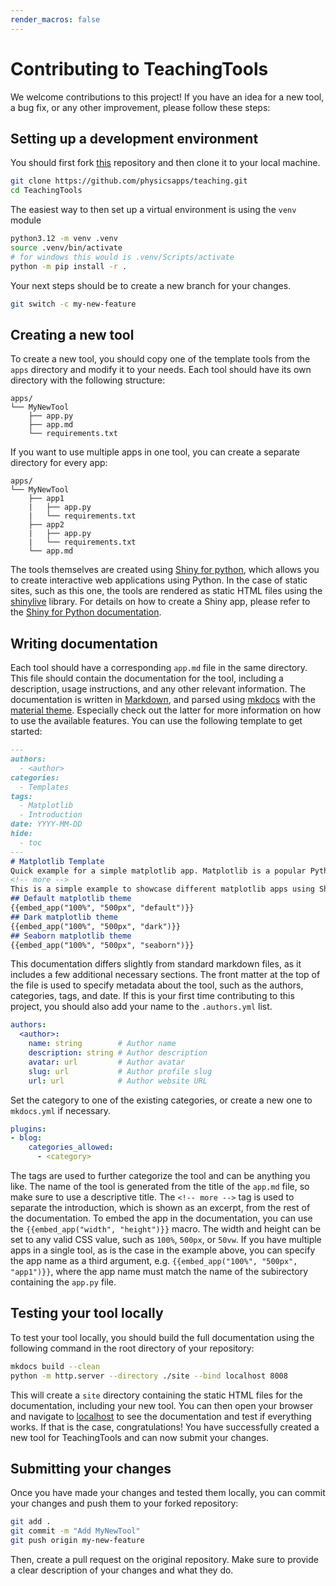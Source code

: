 ```yaml
---
render_macros: false
---
```

# Contributing to TeachingTools
We welcome contributions to this project! If you have an idea for a new tool, a bug fix, or any other improvement, please follow these steps:

## Setting up a development environment
You should first fork [this](https://github.com/physicsapps/teaching) repository and then clone it to your local machine.
```bash
git clone https://github.com/physicsapps/teaching.git
cd TeachingTools
```

The easiest way to then set up a virtual environment is using the `venv` module 
```bash
python3.12 -m venv .venv
source .venv/bin/activate
# for windows this would is .venv/Scripts/activate
python -m pip install -r .
```
Your next steps should be to create a new branch for your changes.
```bash
git switch -c my-new-feature
```

## Creating a new tool
To create a new tool, you should copy one of the template tools from the `apps` directory and modify it to your needs.
Each tool should have its own directory with the following structure:
```
apps/
└── MyNewTool
    ├── app.py
    ├── app.md
    └── requirements.txt
```
If you want to use multiple apps in one tool, you can create a separate directory for every app:
```
apps/
└── MyNewTool
    ├── app1
    |   ├── app.py
    |   └── requirements.txt
    ├── app2
    |   ├── app.py
    |   └── requirements.txt
    └── app.md
```
The tools themselves are created using [Shiny for python](https://shiny.posit.co/py/), which allows you to create interactive web applications using Python.
In the case of static sites, such as this one, the tools are rendered as static HTML files using the [shinylive](https://github.com/posit-dev/py-shinylive) library.
For details on how to create a Shiny app, please refer to the [Shiny for Python documentation](https://shiny.posit.co/py/get-started/).
## Writing documentation
Each tool should have a corresponding `app.md` file in the same directory. This file should contain the documentation for the tool, including a description, usage instructions, and any other relevant information.
The documentation is written in [Markdown](https://www.markdownguide.org/), and parsed using [mkdocs](https://www.mkdocs.org/) with the [material theme](https://squidfunk.github.io/mkdocs-material/). 
Especially check out the latter for more information on how to use the available features.
You can use the following template to get started:
```markdown title="app.md"
---
authors:
  - <author>
categories:
  - Templates
tags:
  - Matplotlib
  - Introduction
date: YYYY-MM-DD
hide:
  - toc
---
# Matplotlib Template
Quick example for a simple matplotlib app. Matplotlib is a popular Python library that can be used to create plots.
<!-- more -->
This is a simple example to showcase different matplotlib apps using Shiny for Python.
## Default matplotlib theme
{{embed_app("100%", "500px", "default")}}
## Dark matplotlib theme
{{embed_app("100%", "500px", "dark")}}
## Seaborn matplotlib theme
{{embed_app("100%", "500px", "seaborn")}}
```
This documentation differs slightly from standard markdown files, as it includes a few additional necessary sections.
The front matter at the top of the file is used to specify metadata about the tool, such as the authors, categories, tags, and date.
If this is your first time contributing to this project, you should also add your name to the `.authors.yml` list.
``` yml title=".authors.yml"
authors:
  <author>:
    name: string        # Author name
    description: string # Author description
    avatar: url         # Author avatar
    slug: url           # Author profile slug
    url: url            # Author website URL
```
Set the category to one of the existing categories, or create a new one to `mkdocs.yml` if necessary.
```yml title="mkdocs.yml"
plugins:
- blog:
    categories_allowed:
      - <category>
```
The tags are used to further categorize the tool and can be anything you like.
The name of the tool is generated from the title of the `app.md` file, so make sure to use a descriptive title.
The `<!-- more -->` tag is used to separate the introduction, which is shown as an excerpt, from the rest of the documentation.
To embed the app in the documentation, you can use the `{{embed_app("width", "height")}}` macro.
The width and height can be set to any valid CSS value, such as `100%`, `500px`, or `50vw`.
If you have multiple apps in a single tool, as is the case in the example above, you can specify the app name as a third argument, e.g. `{{embed_app("100%", "500px", "app1")}}`, where the app name must match the name of the subirectory containing the `app.py` file.
## Testing your tool locally
To test your tool locally, you should build the full documentation using the following command in the root directory of your repository:
```bash
mkdocs build --clean
python -m http.server --directory ./site --bind localhost 8008 
```
This will create a `site` directory containing the static HTML files for the documentation, including your new tool.
You can then open your browser and navigate to [localhost](http://[::1]:8008/) to see the documentation and test if everything works.
If that is the case, congratulations! You have successfully created a new tool for TeachingTools and can now submit your changes.

## Submitting your changes
Once you have made your changes and tested them locally, you can commit your changes and push them to your forked repository:
```bash
git add .
git commit -m "Add MyNewTool"
git push origin my-new-feature
```
Then, create a pull request on the original repository. Make sure to provide a clear description of your changes and what they do.
